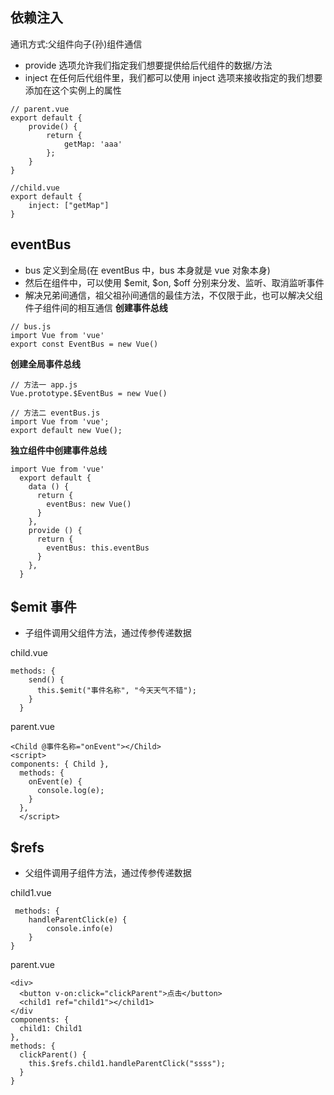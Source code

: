 ## 依赖注入

通讯方式:父组件向子(孙)组件通信

- provide 选项允许我们指定我们想要提供给后代组件的数据/方法
- inject 在任何后代组件里，我们都可以使用 inject 选项来接收指定的我们想要添加在这个实例上的属性

```
// parent.vue
export default {
    provide() {
        return {
            getMap: 'aaa'
        };
    }
}

//child.vue
export default {
    inject: ["getMap"]
}
```

## eventBus

- bus 定义到全局(在 eventBus 中，bus 本身就是 vue 对象本身)
- 然后在组件中，可以使用 $emit, $on, \$off 分别来分发、监听、取消监听事件
- 解决兄弟间通信，祖父祖孙间通信的最佳方法，不仅限于此，也可以解决父组件子组件间的相互通信
**创建事件总线**

```
// bus.js
import Vue from 'vue'
export const EventBus = new Vue()
```

**创建全局事件总线**

```
// 方法一 app.js
Vue.prototype.$EventBus = new Vue()
```

```
// 方法二 eventBus.js
import Vue from 'vue';
export default new Vue();
```

**独立组件中创建事件总线**

```
import Vue from 'vue'
  export default {
    data () {
      return {
        eventBus: new Vue()
      }
    },
    provide () {
      return {
        eventBus: this.eventBus
      }
    },
  }
```

## \$emit 事件

- 子组件调用父组件方法，通过传参传递数据

child.vue

```
methods: {
    send() {
      this.$emit("事件名称", "今天天气不错");
    }
  }
```

parent.vue

```
<Child @事件名称="onEvent"></Child>
<script>
components: { Child },
  methods: {
    onEvent(e) {
      console.log(e);
    }
  },
  </script>
```

## \$refs

- 父组件调用子组件方法，通过传参传递数据

child1.vue

```
 methods: {
    handleParentClick(e) {
        console.info(e)
    }
}
```

parent.vue 

```
<div>
  <button v-on:click="clickParent">点击</button>
  <child1 ref="child1"></child1>
</div
components: {
  child1: Child1
},
methods: {
  clickParent() {
    this.$refs.child1.handleParentClick("ssss");
  }
}
```

